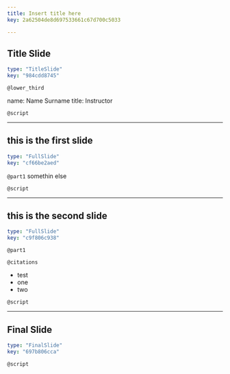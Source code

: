 ```yaml
---
title: Insert title here
key: 2a62504de8d697533661c67d700c5033

---
```

## Title Slide

```yaml
type: "TitleSlide"
key: "984cdd8745"
```

`@lower_third`

name: Name Surname
title: Instructor


`@script`



---
## this is the first slide

```yaml
type: "FullSlide"
key: "cf66be2aed"
```

`@part1`
somethin else


`@script`



---
## this is the second slide

```yaml
type: "FullSlide"
key: "c9f806c938"
```

`@part1`



`@citations`
- test
- one
- two


`@script`



---
## Final Slide

```yaml
type: "FinalSlide"
key: "697b806cca"
```

`@script`


